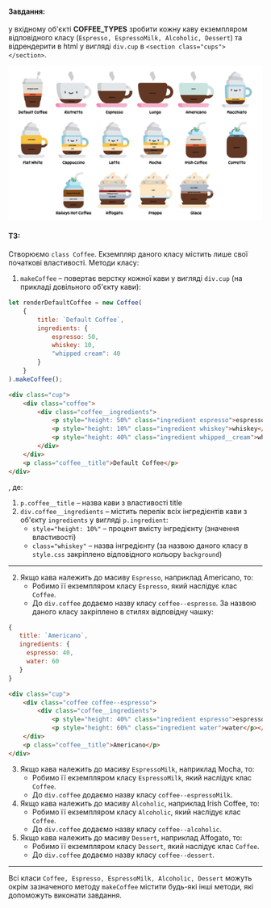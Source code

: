 #### Завдання:
у вхідному об'єкті **COFFEE_TYPES** зробити кожну каву екземпляром відповідного класу (`Espresso, EspressoMilk, Alcoholic, Dessert`) та відрендерити в html у вигляді `div.cup` в `<section class="cups"></section>`.

![Coffee.png](images/Coffee.png)

#### ТЗ:

Створюємо `class Coffee`. Екземпляр даного класу містить лише свої початкові властивості. Методи класу:
1. `makeCoffee` – повертає верстку кожної кави у вигляді `div.cup` (на прикладі довільного об'єкту кави):
```JavaScript
let renderDefaultCoffee = new Coffee(
    {
        title: `Default Coffee`,
        ingredients: {
            espresso: 50,
            whiskey: 10,
            "whipped cream": 40
        }
    }
).makeCoffee();
```
```HTML
<div class="cup">
    <div class="coffee">
        <div class="coffee__ingredients">
            <p style="height: 50%" class="ingredient espresso">espresso</p>
            <p style="height: 10%" class="ingredient whiskey">whiskey</p>
            <p style="height: 40%" class="ingredient whipped__cream">whipped cream</p>
        </div>
    </div>
    <p class="coffee__title">Default Coffee</p>
</div>
```

, де:

1. `p.coffee__title` – назва кави з властивості title
2. `div.coffee__ingredients` – містить перелік всіх інгредієнтів кави з об'єкту `ingredients` у вигляді `p.ingredient`:
    * `style="height: 10%"` – процент вмісту інгредієнту (значення властивості)
    * `class="whiskey"` – назва інгредієнту (за назвою даного класу в `style.css` закріплено відповідного кольору `background`)

***

2. Якщо кава належить до масиву `Espresso`, наприклад Americano, то:
    * Робимо її екземпляром класу `Espresso`, який наслідує клас `Coffee`.
    * До `div.coffee` додаємо назву класу `coffee--espresso`. За назвою даного класу закріплено в стилях відповідну чашку:

```JavaScript
{
   title: `Americano`,
   ingredients: {
     espresso: 40,
     water: 60
   }
}
```

```HTML
<div class="cup">
    <div class="coffee coffee--espresso">
        <div class="coffee__ingredients">
            <p style="height: 40%" class="ingredient espresso">espresso</p>
            <p style="height: 60%" class="ingredient water">water</p></div>
    </div>
    <p class="coffee__title">Americano</p>
</div>
```

3. Якщо кава належить до масиву `EspressoMilk`, наприклад Mocha, то:
    * Робимо її екземпляром класу `EspressoMilk`, який наслідує клас `Coffee`.
    * До `div.coffee` додаємо назву класу `coffee--espressoMilk`.
4. Якщо кава належить до масиву `Alcoholic`, наприклад Irish Coffee, то:
    * Робимо її екземпляром класу `Alcoholic`, який наслідує клас `Coffee`.
    * До `div.coffee` додаємо назву класу `coffee--alcoholic`.
5. Якщо кава належить до масиву `Dessert`, наприклад Affogato, то:
    * Робимо її екземпляром класу `Dessert`, який наслідує клас `Coffee`.
    * До `div.coffee` додаємо назву класу `coffee--dessert`.

***

Всі класи `Coffee, Espresso, EspressoMilk, Alcoholic, Dessert` можуть окрім зазначеного методу `makeCoffee` містити будь-які інші методи, які допоможуть виконати завдання.